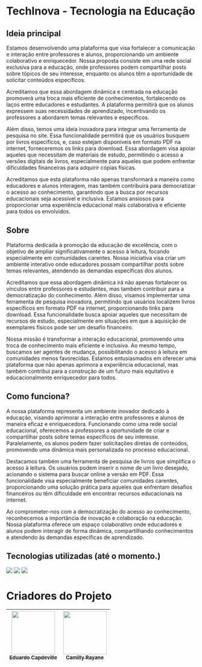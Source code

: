 <h1>TechInova - Tecnologia na Educação</h1>

<h2> Ideia principal</h2>
<p>Estamos desenvolvendo uma plataforma que visa fortalecer a comunicação e interação entre professores e alunos, proporcionando um ambiente colaborativo e enriquecedor. Nossa proposta consiste em uma rede social exclusiva para a educação, onde professores podem compartilhar posts sobre tópicos de seu interesse, enquanto os alunos têm a oportunidade de solicitar conteúdos específicos.

Acreditamos que essa abordagem dinâmica e centrada na educação promoverá uma troca mais eficiente de conhecimentos, fortalecendo os laços entre educadores e estudantes. A plataforma permitirá que os alunos expressem suas necessidades de aprendizado, incentivando os professores a abordarem temas relevantes e específicos.

Além disso, temos uma ideia inovadora para integrar uma ferramenta de pesquisa no site. Essa funcionalidade permitirá que os usuários busquem por livros específicos, e, caso estejam disponíveis em formato PDF na internet, forneceremos os links para download. Essa abordagem visa apoiar aqueles que necessitam de materiais de estudo, permitindo o acesso a versões digitais de livros, especialmente para aqueles que podem enfrentar dificuldades financeiras para adquirir cópias físicas.

Acreditamos que esta plataforma não apenas transformará a maneira como educadores e alunos interagem, mas também contribuirá para democratizar o acesso ao conhecimento, garantindo que a busca por recursos educacionais seja acessível e inclusiva. Estamos ansiosos para proporcionar uma experiência educacional mais colaborativa e eficiente para todos os envolvidos.</p>

<h2>Sobre</h2>
<p>Plataforma dedicada à promoção da educação de excelência, com o objetivo de ampliar significativamente o acesso à leitura, focando especialmente em comunidades carentes. Nossa iniciativa visa criar um ambiente interativo onde educadores possam compartilhar posts sobre temas relevantes, atendendo às demandas específicas dos alunos.

Acreditamos que essa abordagem dinâmica irá não apenas fortalecer os vínculos entre professores e estudantes, mas também contribuir para a democratização do conhecimento. Além disso, visamos implementar uma ferramenta de pesquisa inovadora, permitindo que usuários localizem livros específicos em formato PDF na internet, proporcionando links para download. Essa funcionalidade busca apoiar aqueles que necessitam de recursos de estudo, especialmente em situações em que a aquisição de exemplares físicos pode ser um desafio financeiro.

Nossa missão é transformar a interação educacional, promovendo uma troca de conhecimento mais eficiente e inclusiva. Ao mesmo tempo, buscamos ser agentes de mudança, possibilitando o acesso à leitura em comunidades menos favorecidas. Estamos entusiasmados em oferecer uma plataforma que não apenas aprimora a experiência educacional, mas também contribui para a construção de um futuro mais equitativo e educacionalmente enriquecedor para todos.</p>

<h2>Como funciona?</h2>
<p>A nossa plataforma representa um ambiente inovador dedicado à educação, visando aprimorar a interação entre professores e alunos de maneira eficaz e enriquecedora. Funcionando como uma rede social educacional, oferecemos a professores a oportunidade de criar e compartilhar posts sobre temas específicos de seu interesse. Paralelamente, os alunos podem fazer solicitações diretas de conteúdos, promovendo uma dinâmica mais personalizada no processo educacional.

Destacamos também uma ferramenta de pesquisa de livros que simplifica o acesso à leitura. Os usuários podem inserir o nome de um livro desejado, acionando o sistema para buscar online a versão em PDF. Essa funcionalidade visa especialmente beneficiar comunidades carentes, proporcionando uma solução prática para aqueles que enfrentam desafios financeiros ou têm dificuldade em encontrar recursos educacionais na internet.

Ao comprometer-nos com a democratização do acesso ao conhecimento, reconhecemos a importância de inovação e colaboração na educação. Nossa plataforma oferece um espaço colaborativo onde educadores e alunos podem interagir de forma dinâmica, compartilhando conhecimentos e atendendo às demandas específicas de aprendizado.</p>

## Tecnologias utilizadas (até o momento.)
<div>
  <img src="https://img.shields.io/badge/HTML-239120?style=for-the-badge&logo=html5&logoColor=white">
  <img src="https://img.shields.io/badge/CSS-239120?&style=for-the-badge&logo=css3&logoColor=white">
  <img src="https://img.shields.io/badge/JavaScript-F7DF1E?style=for-the-badge&logo=javascript&logoColor=black">
</div>

# Criadores do Projeto

| [<img src="https://avatars.githubusercontent.com/u/131886213?s=400&u=b5013d87a011d9c07fc6879c660c06cc86be0e99&v=4" width=115><br><sub>Eduardo Capdeville</sub>](https://github.com/EduCapdeville) |  [<img src="https://avatars.githubusercontent.com/u/129337832?v=4" width=115><br><sub>Camilly Rayane</sub>](https://github.com/caahrayane) |
| :---: | :---: |
